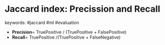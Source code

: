 Jaccard index: Precission and Recall
======
keywords: #jaccard #ml #evaluation

* __Precision__= TruePositive / (TruePositive + FalsePositive)
* __Recall__= TruePositive /(TruePositive + FalseNegative)
